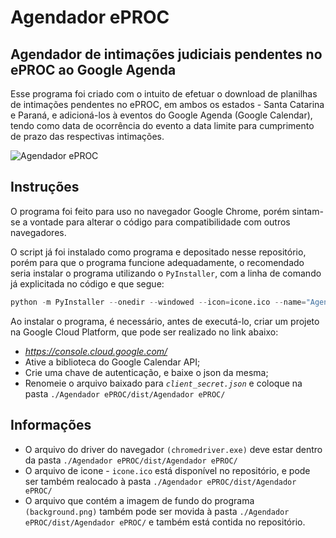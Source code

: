 # Agendador ePROC

## Agendador de intimações judiciais pendentes no ePROC ao Google Agenda
Esse programa foi criado com o intuito de efetuar o download de planilhas de intimações pendentes no ePROC, em ambos os estados - Santa Catarina e Paraná, e adicioná-los à eventos do Google Agenda (Google Calendar), tendo como data de ocorrência do evento a data limite para cumprimento de prazo das respectivas intimações.


![Agendador ePROC](https://cdn.discordapp.com/attachments/810687915045814293/933351881110089768/d6a9cc3b3e56617be7134ee60174b9dc.png)


## Instruções
O programa foi feito para uso no navegador Google Chrome, porém sintam-se a vontade para alterar o código para compatibilidade com outros navegadores. </br >

O script já foi instalado como programa e depositado nesse repositório, porém para que o programa funcione adequadamente, o recomendado seria instalar o programa utilizando o `PyInstaller`, com a linha de comando já explicitada no código e que segue:
```python
python -m PyInstaller --onedir --windowed --icon=icone.ico --name="Agendador ePROC" Agendador.py
```

Ao instalar o programa, é necessário, antes de executá-lo, criar um projeto na Google Cloud Platform, que pode ser realizado no link abaixo:
* _<https://console.cloud.google.com/>_
* Ative a biblioteca do Google Calendar API;
* Crie uma chave de autenticação, e baixe o json da mesma;
* Renomeie o arquivo baixado para _`client_secret.json`_ e coloque na pasta `./Agendador ePROC/dist/Agendador ePROC/`

## Informações
* O arquivo do driver do navegador `(chromedriver.exe)` deve estar dentro da pasta `./Agendador ePROC/dist/Agendador ePROC/`
* O arquivo de icone - `icone.ico` está disponível no repositório, e pode ser também realocado à pasta `./Agendador ePROC/dist/Agendador ePROC/`
* O arquivo que contém a imagem de fundo do programa `(background.png)` também pode ser movida à pasta `./Agendador ePROC/dist/Agendador ePROC/` e também está contida no repositório.

